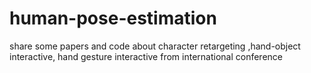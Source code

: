 # human-pose-estimation
share some papers and code about character retargeting ,hand-object interactive, hand gesture interactive from international conference
